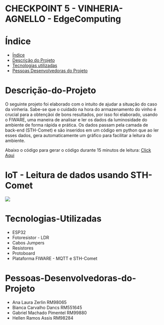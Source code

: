 # CHECKPOINT 5  - VINHERIA-AGNELLO - EdgeComputing

# Índice 
* [Índice](#índice)
* [Descrição do Projeto](#Descrição-do-Projeto)
* [Tecnologias utilizadas](#Tecnologias-Utilizadas)
* [Pessoas Desenvolvedoras do Projeto](#Pessoas-Desenvolvedoras-do-Projeto)

# Descrição-do-Projeto
O seguinte projeto foi elaborado com o intuito de ajudar a situação do caso da vinheria.
Sabe-se que o cuidado na hora do armazenamento do vinho é crucial para a obtençãoi de bons resultados, por isso
foi elaborado, usando o FIWARE, uma maneira de analisar e ler os dados da luminosidade do ambiente de forma rápida e prática.
Os dados passam pela camada de back-end (STH-Comet) e são inseridos em um código em python que ao ler esses dados, gera 
automaticamente um gráfico para facilitar a leitura do ambiente.

Abaixo o código para gerar o código durante 15 minutos de leitura: <a href="https://github.com/GabrielMachadoCP/cp5/blob/main/sth-comet.py">Click Aqui</a>

# IoT - Leitura de dados usando STH-Comet
<img src="https://github.com/GabrielMachadoCP/cp5/blob/main/graf.png">

# Tecnologias-Utilizadas
* ESP32
* Fotoresistor - LDR
* Cabos Jumpers
* Resistores
* Protoboard
* Plataforma FIWARE - MQTT e STH-Comet

# Pessoas-Desenvolvedoras-do-Projeto
* Ana Laura Zerlin					      RM98065
* Bianca Carvalho Dancs					  RM551645
* Gabriel Machado Pimentel				RM99880
* Hellen Ramos Assis					    RM98284
